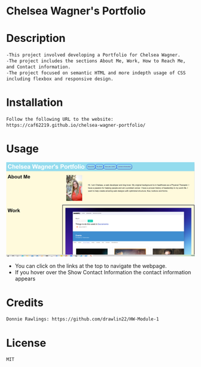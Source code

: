 # Chelsea Wagner's Portfolio

# Description
    -This project involved developing a Portfolio for Chelsea Wagner.
    -The project includes the sections About Me, Work, How to Reach Me, and Contact information.
    -The project focused on semantic HTML and more indepth usage of CSS including flexbox and responsive design.
    
# Installation

    Follow the following URL to the website: https://caf62219.github.io/chelsea-wagner-portfolio/

# Usage
<img src="./assets/images/webpagescreenshot2.png" alt="screenshot of webpage" width="600px" />
   
- You can click on the links at the top to navigate the webpage.
- If you hover over the Show Contact Information the contact information appears

# Credits
    Donnie Rawlings: https://github.com/drawlin22/HW-Module-1

# License
    MIT
